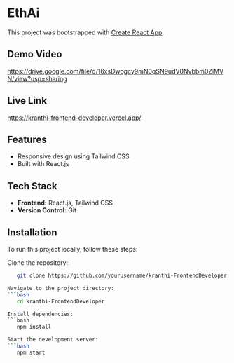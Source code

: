 # EthAi

This project was bootstrapped with [Create React App](https://github.com/facebook/create-react-app).

## Demo Video

https://drive.google.com/file/d/16xsDwogcy9mN0qSN9udV0Nvbbm0ZiMVN/view?usp=sharing

## Live Link

https://kranthi-frontend-developer.vercel.app/

## Features

- Responsive design using Tailwind CSS
- Built with React.js

## Tech Stack

- **Frontend:** React.js, Tailwind CSS
- **Version Control:** Git

## Installation

To run this project locally, follow these steps:

Clone the repository:
```bash
   git clone https://github.com/yourusername/kranthi-FrontendDeveloper.git

Navigate to the project directory:
```bash
   cd kranthi-FrontendDeveloper

Install dependencies:
```bash
   npm install

Start the development server:
```bash
   npm start


